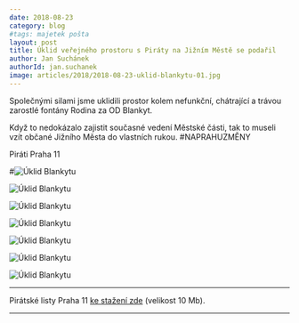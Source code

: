 ```yaml
---
date: 2018-08-23
category: blog
#tags: majetek pošta
layout: post
title: Úklid veřejného prostoru s Piráty na Jižním Městě se podařil
author: Jan Suchánek
authorId: jan.suchanek
image: articles/2018/2018-08-23-uklid-blankytu-01.jpg
---
```


Společnými silami jsme uklidili prostor kolem nefunkční, chátrající a trávou zarostlé fontány Rodina za OD Blankyt.

Když to nedokázalo zajistit současné vedení Městské části, tak to museli vzít občané Jižního Města do vlastních rukou. #NAPRAHUZMĚNY

Piráti Praha 11

#![Úklid Blankytu](/assets/img/articles/2018/2018-08-23-uklid-blankytu-02.jpg)

![Úklid Blankytu](/assets/img/articles/2018/2018-08-23-uklid-blankytu-03.jpg)

![Úklid Blankytu](/assets/img/articles/2018/2018-08-23-uklid-blankytu-04.jpg)

![Úklid Blankytu](/assets/img/articles/2018/2018-08-23-uklid-blankytu-05.jpg)

![Úklid Blankytu](/assets/img/articles/2018/2018-08-23-uklid-blankytu-06.jpg)

![Úklid Blankytu](/assets/img/articles/2018/2018-08-23-uklid-blankytu-07.jpg)

![Úklid Blankytu](/assets/img/articles/2018/2018-08-23-uklid-blankytu-08.jpg)

---

Pirátské listy Praha 11 [ke stažení zde](/assets/pdf/2018-07-10-praha-11.pdf) (velikost 10 Mb).

- - -
